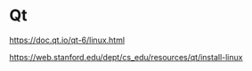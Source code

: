 # Qt

https://doc.qt.io/qt-6/linux.html

https://web.stanford.edu/dept/cs_edu/resources/qt/install-linux
